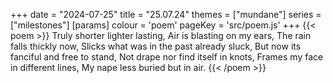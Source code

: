 +++
date = "2024-07-25"
title = "25.07.24"
themes = ["mundane"]
series = ["milestones"]
[params]
  colour = 'poem'
  pageKey = 'src/poem.js'
+++
{{< poem >}}
Truly shorter lighter lasting,
Air is blasting on my ears,
The rain falls thickly now,
Slicks what was in the past already sluck,
But now its fanciful and free to stand,
Not drape nor find itself in knots,
Frames my face in different lines,
My nape less buried but in air.
{{< /poem >}}
